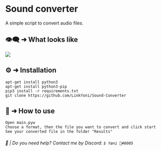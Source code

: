 # Sound converter

A simple script to convert audio files.

## 👁‍🗨 ➜ What looks like

<p align="left"><img src="https://media.discordapp.net/attachments/996191372770037820/1006194840712781934/unknown.png"</p>

## ⚙️ ➜ Installation

```
apt-get install python3
apt-get install python3-pip
pip3 install -r requirements.txt
git clone https://github.com/LinkYoni/Sound-Converter
```

## 🔨 ➜ How to use

```
Open main.pyw
Choose a format, then the file you want to convert and click start
See your converted file in the folder "Results"
```

###### 🔧 | Do you need help? Contact me by Discord: ``$ Yøni 🚬#0005``
